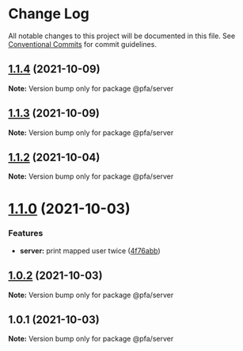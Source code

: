 # Change Log

All notable changes to this project will be documented in this file.
See [Conventional Commits](https://conventionalcommits.org) for commit guidelines.

## [1.1.4](https://github.com/nkalpak/monorepo-boilerplate/compare/v1.1.3...v1.1.4) (2021-10-09)

**Note:** Version bump only for package @pfa/server





## [1.1.3](https://github.com/nkalpak/monorepo-boilerplate/compare/v1.1.1...v1.1.3) (2021-10-09)

**Note:** Version bump only for package @pfa/server





## [1.1.2](https://github.com/nkalpak/monorepo-boilerplate/compare/v1.1.1...v1.1.2) (2021-10-04)

**Note:** Version bump only for package @pfa/server





# [1.1.0](https://github.com/nkalpak/monorepo-boilerplate/compare/v1.0.2...v1.1.0) (2021-10-03)


### Features

* **server:** print mapped user twice ([4f76abb](https://github.com/nkalpak/monorepo-boilerplate/commit/4f76abb55529a7c6300166fca84ae7ab8176e78a))





## [1.0.2](https://github.com/nkalpak/monorepo-boilerplate/compare/v1.0.1...v1.0.2) (2021-10-03)

**Note:** Version bump only for package @pfa/server





## 1.0.1 (2021-10-03)

**Note:** Version bump only for package @pfa/server
